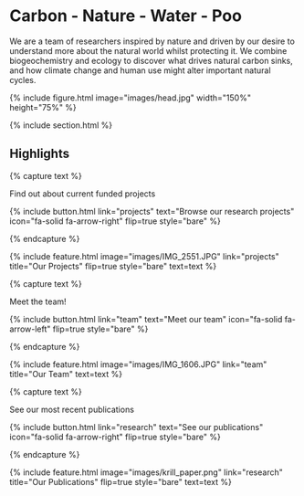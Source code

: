 ---
---

# Carbon  -  Nature  -  Water  -  Poo


We are a team of researchers inspired by nature and driven by our desire to understand more about the natural world whilst protecting it. We combine biogeochemistry and ecology to discover what drives natural carbon sinks, and how climate change and human use might alter important natural cycles.

{% 
  include figure.html
  image="images/head.jpg"
  width="150%"
  height="75%"
%}

{% include section.html %}


## Highlights

{% capture text %}

Find out about current funded projects

{%
  include button.html
  link="projects"
  text="Browse our research projects"
  icon="fa-solid fa-arrow-right"
  flip=true
  style="bare"
%}

{% endcapture %}

{%
  include feature.html
  image="images/IMG_2551.JPG"
  link="projects"
  title="Our Projects"
  flip=true
  style="bare"
  text=text
%}

{% capture text %}

Meet the team!

{%
  include button.html
  link="team"
  text="Meet our team"
  icon="fa-solid fa-arrow-left"
  flip=true
  style="bare"
%}

{% endcapture %}

{%
  include feature.html
  image="images/IMG_1606.JPG"
  link="team"
  title="Our Team"
  text=text
%}

{% capture text %}

See our most recent publications

{%
  include button.html
  link="research"
  text="See our publications"
  icon="fa-solid fa-arrow-right"
  flip=true
  style="bare"
%}

{% endcapture %}

{%
  include feature.html
  image="images/krill_paper.png"
  link="research"
  title="Our Publications"
  flip=true
  style="bare"
  text=text
%}
